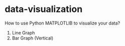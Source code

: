 # data-visualization
How to use Python MATPLOTLIB to visualize your data?


1. Line Graph
2. Bar Graph (Vertical)